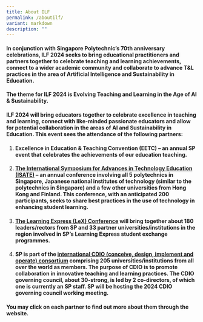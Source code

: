 ```yaml
---
title: About ILF
permalink: /aboutilf/
variant: markdown
description: ""
---
```

<h4>In conjunction with Singapore Polytechnic’s 70th anniversary celebrations, ILF 2024 seeks to bring educational practitioners and partners together to celebrate teaching and learning achievements, connect to a wider academic community and collaborate to advance T&amp;L practices in the area of Artificial Intelligence and Sustainability in Education.</h4>
<h4>The theme for ILF 2024 is Evolving Teaching and Learning in the Age of AI &amp; Sustainability.</h4>
<h4>ILF 2024 will bring educators together to celebrate excellence in teaching and learning, connect with like-minded passionate educators and allow for potential collaboration in the areas of AI and Sustainability in Education. This event sees the attendance of the following partners:​</h4>
<ol data-tight="true" class="tight">
<li>
<p></p><h4>Excellence in Education &amp; Teaching Convention (EETC) – an annual SP
event that celebrates the achievements of our education teaching.</h4><p></p>
</li>
<li>
<p></p><h4><a href="https://isate2024.sp.edu.sg/" rel="noopener noreferrer nofollow" target="_blank">The International Symposium for Advances in Technology Education (ISATE)</a> –
an annual conference involving all 5 polytechnics in Singapore, Japanese
national institutes of technology (similar to the polytechnics in Singapore)
and a few other universities from Hong Kong and Finland. This conference,
with an anticipated 200 participants, seeks to share best practices in
the use of technology in enhancing student learning.</h4><p></p>
</li>
<li>
<p></p><h4><a href="/lex2024/" rel="noopener noreferrer nofollow" target="_blank">The Learning Express (LeX) Conference</a> will
bring together about 180 leaders/rectors from SP and 33 partner universities/institutions
in the region involved in SP’s Learning Express student exchange programmes.</h4><p></p>
</li>
<li>
<p></p><h4>SP is part of the <a href="http://www.cdio.org/" rel="noopener noreferrer nofollow" target="_blank">international CDIO (conceive, design, implement and operate) consortium</a> comprising
205 universities/institutions from all over the world as members. The purpose
of CDIO is to promote collaboration in innovative teaching and learning
practices. The CDIO governing council, about 30-strong, is led by 2 co-directors,
of which one is currently an SP staff. SP will be hosting the 2024 CDIO
governing council working meeting.</h4><p></p>
</li>
</ol>
<h4>You may click on each partner to find out more about them through the website.</h4>
<p></p>